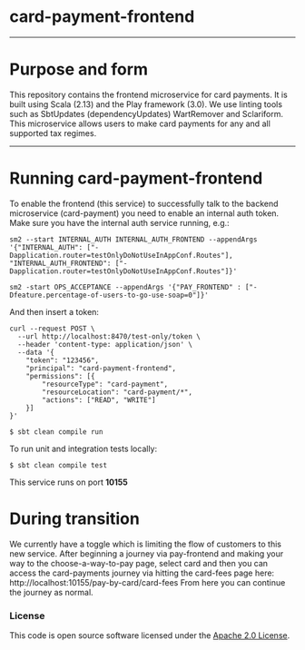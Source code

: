 
# card-payment-frontend

---
# Purpose and form

This repository contains the frontend microservice for card payments.
It is built using Scala (2.13) and the Play framework (3.0). We use linting tools such as SbtUpdates (dependencyUpdates) WartRemover and Sclariform.
This microservice allows users to make card payments for any and all supported tax regimes.

---

# Running card-payment-frontend

To enable the frontend (this service) to successfully talk to the backend microservice (card-payment) you need to enable an internal auth token.
Make sure you have the internal auth service running, e.g.:
```
sm2 --start INTERNAL_AUTH INTERNAL_AUTH_FRONTEND --appendArgs '{"INTERNAL_AUTH": ["-Dapplication.router=testOnlyDoNotUseInAppConf.Routes"], "INTERNAL_AUTH_FRONTEND": ["-Dapplication.router=testOnlyDoNotUseInAppConf.Routes"]}'
```

```
sm2 -start OPS_ACCEPTANCE --appendArgs '{"PAY_FRONTEND" : ["-Dfeature.percentage-of-users-to-go-use-soap=0"]}'
```

And then insert a token:
```
curl --request POST \
  --url http://localhost:8470/test-only/token \
  --header 'content-type: application/json' \
  --data '{
    "token": "123456",
    "principal": "card-payment-frontend",
    "permissions": [{
        "resourceType": "card-payment",
        "resourceLocation": "card-payment/*",
        "actions": ["READ", "WRITE"]
    }]
}'
```
`$ sbt clean compile run`

To run unit and integration tests locally:

`$ sbt clean compile test`

This service runs on port **10155**

# During transition

We currently have a toggle which is limiting the flow of customers to this new service.
After beginning a journey via pay-frontend and making your way to the choose-a-way-to-pay page, select card and then you can access the card-payments journey via hitting the card-fees page here:
http://localhost:10155/pay-by-card/card-fees
From here you can continue the journey as normal.

### License
This code is open source software licensed under the [Apache 2.0 License]("http://www.apache.org/licenses/LICENSE-2.0.html").